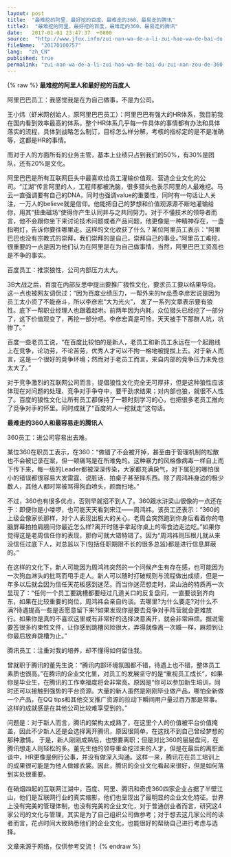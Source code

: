 ```yaml
---
layout: post
title:  "最难挖的阿里，最好挖的百度，最难走的360，最易走的腾讯"
title2:  "最难挖的阿里，最好挖的百度，最难走的360，最易走的腾讯"
date:   2017-01-01 23:47:37  +0800
source:  "http://www.jfox.info/zui-nan-wa-de-a-li-zui-hao-wa-de-bai-du-zui-nan-zou-de-360-zui-yi-zou-de-teng-xun.html"
fileName:  "20170100757"
lang:  "zh_CN"
published: true
permalink: "zui-nan-wa-de-a-li-zui-hao-wa-de-bai-du-zui-nan-zou-de-360-zui-yi-zou-de-teng-xun.html"
---
```

{% raw %}
**最难挖的阿里人和最好挖的百度人**

阿里巴巴员工：我感觉我是在为自己做事，不是为公司。

王小炜（虾米网创始人，原阿里巴巴员工）：阿里巴巴有强大的HR体系，我目前我在国内看到效率最高的体系。整个HR体系几乎每一件具体的事情都有办法和具体落实的流程，具体到战略怎么制订，目标怎么样分解，考核的指标定的是不是准确等，这都是HR的事情。

而对于人的方面所有的业务主管，基本上业绩只占到我们的50%，有30%是团队，还有20%是文化。

阿里巴巴是所有互联网巨头中最喜欢给员工灌输价值观、营造企业文化的公司。“江湖”传言阿里的人，工程师都被洗脑，很多猎头也表示阿里的人最难挖。马云一直强调要有自己的DNA，同时也强调value的重要性，同时有一句话让人关注，一万人的believe就是信仰。他能把自己的梦想和价值观源源不断地灌输给你，用其“扭曲磁场”使得你产生认同并与之共同努力。对于不懂技术的领导者而言，他不会跟你坐下来讨论技术问题或者产品问题，他更像是一种精神存在，一盏指明灯，告诉你要往哪里走。这样的文化收获了什么？某位阿里员工表示：“阿里巴巴也没有宗教式的崇拜，我们崇拜的是自己，崇拜自己的事业。”阿里员工难挖，很重要的一点是因为他们认为在阿里是在为自己做事情，当然，阿里巴巴工资高也是不争的事实。

百度员工：推崇狼性，公司内部压力太大。

3B大战之后，百度在内部反思中提出要推广狼性文化，要求员工要以结果导向。这一点也被网友调侃过：“因为百度业绩压力，一帮外来的hr怂恿李彦宏说是因为员工太小资了不能奋斗，所以李彦宏“大为光火”， 发了一系列文章表示要有狼性。底下一帮职业经理人也跟着起哄。前两年因为内耗，众位猎头已经挖了一部分了，这下价值观变了，再挖一部分吧。李彦宏真是可怜，天天被手下那群人坑，坑惨了。”

百度一些老员工说，“在百度比较怕的是新人，老员工和新员工永远在一个起跑线上在竞争，论功劳，不论苦劳，优秀人才可以不拘一格地被提拔上去。对于新人而言，这是一个很好的竞争环境；然而对于老员工而言，来自内部的竞争压力未免也太大了。”

对于竞争激烈的互联网公司而言，提倡狼性文化完全无可厚非，但是这种狼性应该体现在对问题的处理、竞争对手争夺中，要干劲求结果；对内部也狼，就很不人性了。百度的狼性文化让所有员工都保持了一颗时刻学习的心，也把很多老员工推向了竞争对手的怀里。同时成就了“百度的人一挖就走”这句话。

**最难走的360人和最容易走的腾讯人**

360员工：进公司容易出去难。

某位360在职员工表示，在360：“做错了不会被开掉，甚至由于管理机制的松散也不会被记录在案，但一顿痛骂是在所难免的。这种暴力的风格像病毒一样自上而下传下来，每一级的Leader都被深深传染，大家都充满戾气，对下属犯的哪怕很小的错误都很容易大发雷霆、说脏话、拍桌子甚至摔东西。除了周鸿祎身边的极少数人，其他人都时常被骂得狗血喷头，颜面扫地。”

不过，360也有很多优点，否则早就招不到人了。360跟水浒梁山很像的一点还在于：即便你是小喽啰，也可能天天看到宋江——周鸿祎。该员工还表示：“360的上级会像家长那样，对个人表现出极大的关心，老周会突然跑到你身后看着你的电脑屏幕拍拍肩膀问你最近怎么样?离开时随手拿起你桌上的零食边走边吃。”如果你觉得这是老周信任你的表现，那你可就大错特错了。因为“周鸿祎则压根儿就从来没信任过底下人，对总监以下(包括任职期限不长的很多总监)都是进行信息屏蔽的。”

在这样的文化下，新人可能因为周鸿祎突然的一个问候产生有存在感，也可能因为一次狗血淋头的批骂而甩手走人。新人可以随时打破规则与流程做出成绩，但是一年多以后就会因为信任天花板感到迷茫。而当你迷茫想走时，梁山泊的特质再一次显现了：“任何一个员工要跳槽都要经过几道关口的反复盘问，一直要谈到齐向东，如果在比较重要的岗位，周鸿祎会亲自约谈。去哪里?为什么要走?对什么不满?待遇提高一些是否愿意留下来?如果发现你是要去竞争对手阵营就会更难放行。如果你是真的不喜欢这里或有非常好的选择决意离开，就会非常麻烦。据说需要签很多约束性文件，让你感到跳槽风险很大，弄得就像离一次婚一样，麻烦到让你最后放弃跳槽为止。”

腾讯员工：注重对我的培养，却不懂得如何留住我。

曾就职于腾讯的董先生说：“腾讯内部环境氛围都不错，待遇上也不错，整体员工素质也很高。”在腾讯的企业文化里，对员工的发展坚守的是“重视员工成长”，如果你是毕业生，在腾讯的工作幸福度将会非常高。原因是“你可以参加新生培训，同时还可以接触到强势的平台资源。大量的新人虽然是刚刚毕业做产品，哪怕全新做一个产品，在QQ tips和其他交叉推广资源的拉动下瞬间用户量过百万那是常事。这样的成就感是在其他公司比较难享受到的。”

问题是：对于新人而言，腾讯的架构太成熟了，在这里个人的价值被平台价值掩盖，因此不少新人还是会选择离开腾讯，原因很简单，在这找不到自己曾经梦想的那种激情。 于是，新人刚刚成熟后，也想要离职；但是对比360的层层盘问，在腾讯想走人则轻松的多。董先生他的领导重金挖过来的人才，但是在最后的离职面谈中，HR更像是例行公事，并没有做深入沟通。这样一来，腾讯花在员工培训上的成果很可能是为他人做嫁衣裳。因此，腾讯的企业文化看起来很好，但是如何落到实处很重要。

在硝烟四起的互联网江湖中，百度、阿里、腾讯和奇虎360四家企业占据了半壁江山，他们是互联网行业的真实缩影，他们也呈现出了最明显的企业文化特征。世界上没有完美的管理体制，也没有完美的企业文化，对于普通创业者而言，研究这4家公司的文化与管理，其实是为了自己组织公司做参考；对于想去这几家公司的读者而言，花点时间大致熟悉他们的企业文化，也能很好的帮助自己进行考虑与选择。

文章来源于网络，仅供参考交流！
{% endraw %}
